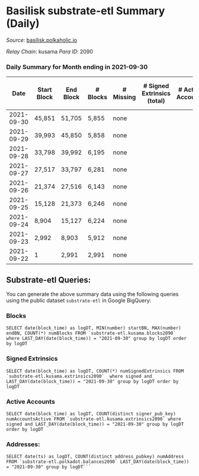 # Basilisk substrate-etl Summary (Daily)

_Source_: [basilisk.polkaholic.io](https://basilisk.polkaholic.io)

*Relay Chain*: kusama
*Para ID*: 2090



### Daily Summary for Month ending in 2021-09-30


| Date | Start Block | End Block | # Blocks | # Missing | # Signed Extrinsics (total) | # Active Accounts | # Addresses with Balances | # Events | # Transfers | # XCM Transfers In | # XCM Transfers Out |
| ---- | ----------- | --------- | -------- | --------- | --------------------------- | ----------------- | ------------------------- | -------- | ----------- | ------------------ | ------------------- |
| 2021-09-30 | 45,851 | 51,705 | 5,855 | none  |  |  | 7 | 11,716 |   |   |   |
| 2021-09-29 | 39,993 | 45,850 | 5,858 | none  |  |  | 7 | 11,724 |   |   |   |
| 2021-09-28 | 33,798 | 39,992 | 6,195 | none  |  |  | 7 | 12,395 |   |   |   |
| 2021-09-27 | 27,517 | 33,797 | 6,281 | none  |  |  | 7 | 12,568 |   |   |   |
| 2021-09-26 | 21,374 | 27,516 | 6,143 | none  |  |  | 7 | 12,294 |   |   |   |
| 2021-09-25 | 15,128 | 21,373 | 6,246 | none  |  |  | 7 | 12,497 |   |   |   |
| 2021-09-24 | 8,904 | 15,127 | 6,224 | none  |  |  | 7 | 12,453 |   |   |   |
| 2021-09-23 | 2,992 | 8,903 | 5,912 | none  |  |  | 7 | 11,829 |   |   |   |
| 2021-09-22 | 1 | 2,991 | 2,991 | none  |  |  | 7 | 5,984 |   |   |   |

## Substrate-etl Queries:
You can generate the above summary data using the following queries using the public dataset `substrate-etl` in Google BigQuery:


### Blocks
```
SELECT date(block_time) as logDT, MIN(number) startBN, MAX(number) endBN, COUNT(*) numBlocks FROM `substrate-etl.kusama.blocks2090`  where LAST_DAY(date(block_time)) = "2021-09-30" group by logDT order by logDT
```


### Signed Extrinsics
```
SELECT date(block_time) as logDT, COUNT(*) numSignedExtrinsics FROM `substrate-etl.kusama.extrinsics2090`  where signed and LAST_DAY(date(block_time)) = "2021-09-30" group by logDT order by logDT
```


### Active Accounts
```
SELECT date(block_time) as logDT, COUNT(distinct signer_pub_key) numAccountsActive FROM `substrate-etl.kusama.extrinsics2090` where signed and LAST_DAY(date(block_time)) = "2021-09-30" group by logDT order by logDT
```


### Addresses:
```
SELECT date(ts) as logDT, COUNT(distinct address_pubkey) numAddress FROM `substrate-etl.polkadot.balances2090` LAST_DAY(date(block_time)) = "2021-09-30" group by logDT```

